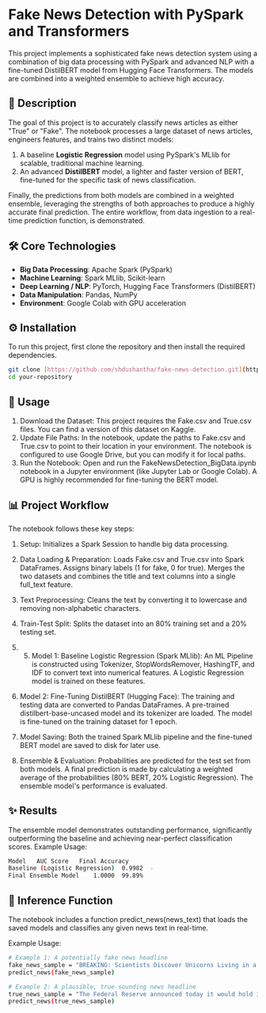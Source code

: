 # Fake News Detection with PySpark and Transformers

This project implements a sophisticated fake news detection system using a combination of big data processing with PySpark and advanced NLP with a fine-tuned DistilBERT model from Hugging Face Transformers. The models are combined into a weighted ensemble to achieve high accuracy.

## 📝 Description

The goal of this project is to accurately classify news articles as either "True" or "Fake". The notebook processes a large dataset of news articles, engineers features, and trains two distinct models:

1.  A baseline **Logistic Regression** model using PySpark's MLlib for scalable, traditional machine learning.
2.  An advanced **DistilBERT** model, a lighter and faster version of BERT, fine-tuned for the specific task of news classification.

Finally, the predictions from both models are combined in a weighted ensemble, leveraging the strengths of both approaches to produce a highly accurate final prediction. The entire workflow, from data ingestion to a real-time prediction function, is demonstrated.

## 🛠️ Core Technologies

-   **Big Data Processing**: Apache Spark (PySpark)
-   **Machine Learning**: Spark MLlib, Scikit-learn
-   **Deep Learning / NLP**: PyTorch, Hugging Face Transformers (DistilBERT)
-   **Data Manipulation**: Pandas, NumPy
-   **Environment**: Google Colab with GPU acceleration

## ⚙️ Installation

To run this project, first clone the repository and then install the required dependencies.

```bash
git clone [https://github.com/shdushantha/fake-news-detection.git](https://github.com/shdushantha/fake-news-detection.git)
cd your-repository
```

## 🚀 Usage
1. Download the Dataset: This project requires the Fake.csv and True.csv files. You can find a version of this dataset on Kaggle.
2. Update File Paths: In the notebook, update the paths to Fake.csv and True.csv to point to their location in your environment. The notebook is configured to use Google Drive, but you can modify it for local paths.
3. Run the Notebook: Open and run the FakeNewsDetection_BigData.ipynb notebook in a Jupyter environment (like Jupyter Lab or Google Colab). A GPU is highly recommended for fine-tuning the BERT model.

## 📊 Project Workflow

The notebook follows these key steps:

1. Setup: Initializes a Spark Session to handle big data processing.
2. Data Loading & Preparation:
    Loads Fake.csv and True.csv into Spark DataFrames.
    Assigns binary labels (1 for fake, 0 for true).
    Merges the two datasets and combines the title and text columns into a single full_text feature.
   
3. Text Preprocessing: Cleans the text by converting it to lowercase and removing non-alphabetic characters.
4. Train-Test Split: Splits the dataset into an 80% training set and a 20% testing set.
5. 5. Model 1: Baseline Logistic Regression (Spark MLlib):
    An ML Pipeline is constructed using Tokenizer, StopWordsRemover, HashingTF, and IDF to convert text into numerical features.
    A Logistic Regression model is trained on these features.

6. Model 2: Fine-Tuning DistilBERT (Hugging Face):
    The training and testing data are converted to Pandas DataFrames.
    A pre-trained distilbert-base-uncased model and its tokenizer are loaded.
    The model is fine-tuned on the training dataset for 1 epoch.

7. Model Saving: Both the trained Spark MLlib pipeline and the fine-tuned BERT model are saved to disk for later use.
8. Ensemble & Evaluation:
    Probabilities are predicted for the test set from both models.
    A final prediction is made by calculating a weighted average of the probabilities (80% BERT, 20% Logistic Regression).
    The ensemble model's performance is evaluated.
   
## ✨ Results

The ensemble model demonstrates outstanding performance, significantly outperforming the baseline and achieving near-perfect classification scores.
Example Usage:

```bash
Model	AUC Score	Final Accuracy
Baseline (Logistic Regression)	0.9982	-
Final Ensemble Model	1.0000	99.89%
```

## 🤖 Inference Function
The notebook includes a function predict_news(news_text) that loads the saved models and classifies any given news text in real-time.

Example Usage:
```bash
# Example 1: A potentially fake news headline
fake_news_sample = "BREAKING: Scientists Discover Unicorns Living in a Hidden Valley in the Andes, Government Trying to Cover it Up."
predict_news(fake_news_sample)

# Example 2: A plausible, true-sounding news headline
true_news_sample = "The Federal Reserve announced today it would hold interest rates steady, citing moderate economic growth and stable inflation figures."
predict_news(true_news_sample)
```
